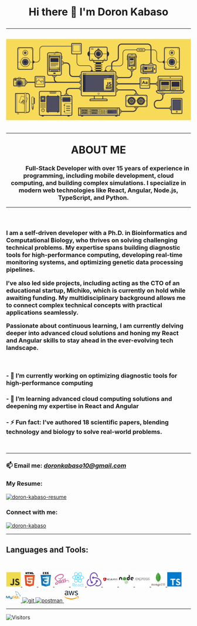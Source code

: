 <h1 class="title" align="center">
<b>
Hi there 👋 I'm Doron Kabaso
</b>
<hr>
<center>
<img width="100%" height="20%" src="githubGif.gif"/>
</center>
<hr>
ABOUT ME
</h1>

<h3 align="center">
&emsp;
&nbsp;
&emsp;
Full-Stack Developer with over 15 years of experience in programming, including mobile development, cloud computing, and building complex simulations. I specialize in modern web technologies like React, Angular, Node.js, TypeScript, and Python.
&nbsp;
&emsp;
</h3>
<hr>

<h3>
&nbsp;
&emsp;
&nbsp;
&emsp;

I am a self-driven developer with a Ph.D. in Bioinformatics and Computational Biology, who thrives on solving challenging technical problems. My expertise spans building diagnostic tools for high-performance computing, developing real-time monitoring systems, and optimizing genetic data processing pipelines.

I’ve also led side projects, including acting as the CTO of an educational startup, Michiko, which is currently on hold while awaiting funding. My multidisciplinary background allows me to connect complex technical concepts with practical applications seamlessly.

Passionate about continuous learning, I am currently delving deeper into advanced cloud solutions and honing my React and Angular skills to stay ahead in the ever-evolving tech landscape.
&nbsp;
&emsp;
&nbsp;
&emsp;

</h3>

  &nbsp;
  &emsp;
  &nbsp;
  &emsp;

### - 🔭 I’m currently working on optimizing diagnostic tools for high-performance computing
### - 🌱 I’m learning advanced cloud computing solutions and deepening my expertise in React and Angular
### - ⚡ Fun fact: I’ve authored 18 scientific papers, blending technology and biology to solve real-world problems.

  &nbsp;
  &emsp;
  &nbsp;
  &emsp;

<hr>

### 📫 Email me: *doronkabaso10@gmail.com*

<h3 align="left">My Resume:</h3>
<p align="left">
<a href="https://drive.google.com/file/d/11wGZlXUI08APlVBnBKUpJpEIAceHmc0i/view?usp=sharing" target="_blank" rel="noopener noreferrer"><img
            align="center" src="https://www.svgrepo.com/show/262734/curriculum-vitae-resume.svg"
            alt="doron-kabaso-resume" height="40" width="40" /></a>
   </p>
   <h3 align="left">Connect with me:</h3>
   <p align="left">
      <a href="https://www.linkedin.com/in/doron-kabaso-5a310964/" target="_blank" rel="noopener noreferrer"><img align="center"
            src="https://raw.githubusercontent.com/rahuldkjain/github-profile-readme-generator/master/src/images/icons/Social/linked-in-alt.svg"
            alt="doron-kabaso" height="30" width="40" /></a>
   </p>
  
   <hr>
   <h2 align="left">Languages and Tools:</h2>
  <br>
   <p align="left">
      <a href="https://developer.mozilla.org/en-US/docs/Web/JavaScript" target="_blank" rel="noreferrer"> <img
            src="https://raw.githubusercontent.com/devicons/devicon/master/icons/javascript/javascript-original.svg"
            alt="javascript" width="40" height="40" />
      </a>
      <a href="https://www.w3.org/html/" target="_blank" rel="noreferrer">
         <img src="https://raw.githubusercontent.com/devicons/devicon/master/icons/html5/html5-original-wordmark.svg" alt="html5" width="40" height="40" />
      </a>
      <a href="https://www.w3schools.com/css/" target="_blank" rel="noreferrer"> <img
            src="https://raw.githubusercontent.com/devicons/devicon/master/icons/css3/css3-original-wordmark.svg"
            alt="css3" width="40" height="40" />
      </a>
      <a href="https://sass-lang.com" target="_blank" rel="noreferrer"> <img
            src="https://raw.githubusercontent.com/devicons/devicon/master/icons/sass/sass-original.svg" alt="sass"
            width="40" height="40" />
      </a>
      <a href="https://reactjs.org/" target="_blank" rel="noreferrer"> <img
            src="https://raw.githubusercontent.com/devicons/devicon/master/icons/react/react-original-wordmark.svg"
            alt="react" width="40" height="40" />
      </a>
      <a href="https://redux.js.org" target="_blank" rel="noreferrer">
         <img src="https://raw.githubusercontent.com/devicons/devicon/master/icons/redux/redux-original.svg" alt="redux"
            width="40" height="40" />
      </a>
      <a href="https://angular.io/" target="_blank" rel="noreferrer"> <img
            src="https://raw.githubusercontent.com/devicons/devicon/master/icons/angularjs/angularjs-original-wordmark.svg"
            alt="angular" width="40" height="40" />
      </a>
      <a href="https://nodejs.org" target="_blank" rel="noreferrer">
         <img src="https://raw.githubusercontent.com/devicons/devicon/master/icons/nodejs/nodejs-original-wordmark.svg"
            alt="nodejs" width="40" height="40" />
      </a>
      <a href="https://expressjs.com" target="_blank" rel="noreferrer"> <img
            src="https://raw.githubusercontent.com/devicons/devicon/master/icons/express/express-original-wordmark.svg"
            alt="express" width="40" height="40" />
      </a>
      <a href="https://www.mongodb.com/" target="_blank" rel="noreferrer"> <img
            src="https://raw.githubusercontent.com/devicons/devicon/master/icons/mongodb/mongodb-original-wordmark.svg"
            alt="mongodb" width="40" height="40" />
      </a>
      <a href="https://www.typescriptlang.org/" target="_blank" rel="noreferrer"> <img
            src="https://raw.githubusercontent.com/devicons/devicon/master/icons/typescript/typescript-original.svg"
            alt="typescript" width="40" height="40" />
      </a>
      <a href="https://www.mysql.com/" target="_blank" rel="noreferrer"> <img
            src="https://raw.githubusercontent.com/devicons/devicon/master/icons/mysql/mysql-original-wordmark.svg"
            alt="mysql" width="40" height="40" />
      </a>
      <a href="https://git-scm.com/" target="_blank" rel="noreferrer"> <img
            src="https://www.vectorlogo.zone/logos/git-scm/git-scm-icon.svg" alt="git" width="40" height="40" />
      </a>
      <a href="https://postman.com" target="_blank" rel="noreferrer">
         <img src="https://www.vectorlogo.zone/logos/getpostman/getpostman-icon.svg" alt="postman" width="40"
            height="40" />
      </a>
      <a href="https://aws.amazon.com/" target="_blank" rel="noreferrer">
         <img src="https://raw.githubusercontent.com/devicons/devicon/master/icons/amazonwebservices/amazonwebservices-original-wordmark.svg" alt="aws" width="40" height="40" />
      </a>
   </p>

   <hr>
   
![Visitors](https://api.visitorbadge.io/api/visitors?path=https%3A%2F%2Fgithub.com%2FDoronKabaso%2FDoronKabaso.git&label=VISITORS&countColor=%232ccce4)
<h3></h3>
